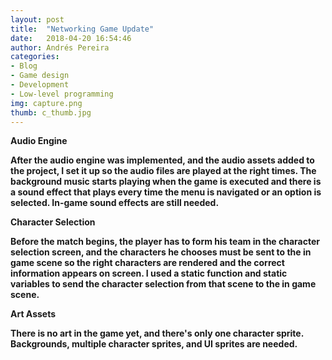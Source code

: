 ```yaml
---
layout: post
title:  "Networking Game Update"
date:   2018-04-20 16:54:46
author: Andrés Pereira
categories: 
- Blog
- Game design
- Development
- Low-level programming
img: capture.png
thumb: c_thumb.jpg
---
```


<b>Audio Engine<b/>

After the audio engine was implemented, and the audio assets added to the project, I set it up so the audio files are played at the right times. The background music starts playing when the game is executed and there is a sound effect that plays every time the menu is navigated or an option is selected. 
In-game sound effects are still needed.


<b>Character Selection<b/>

Before the match begins, the player has to form his team in the character selection screen, and the characters he chooses must be sent to the in game scene so the right characters are rendered and the correct information appears on screen. I used a static function and static variables to send the character selection from that scene to the in game scene.


<b>Art Assets<b/>

There is no art in the game yet, and there's only one character sprite. Backgrounds, multiple character sprites, and UI sprites are needed.
